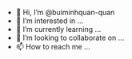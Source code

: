 - 👋 Hi, I’m @buiminhquan-quan
- 👀 I’m interested in ...
- 🌱 I’m currently learning ...
- 💞️ I’m looking to collaborate on ...
- 📫 How to reach me ...

<!---
buiminhquan-quan/buiminhquan-quan is a ✨ special ✨ repository because its `README.md` (this file) appears on your GitHub profile.
You can click the Preview link to take a look at your changes.
--->

